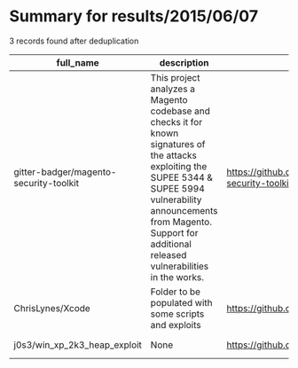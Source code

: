 
# Summary for results/2015/06/07
    
3 records found after deduplication

| full_name | description | html_url | matched_list | matched_count | pushed_at | size | stargazers_count | language | forks_count | vul_ids |
|----------------------------------------|--------------------------------------------------------------------------------------------------------------------------------------------------------------------------------------------------------------------------------------------|-----------------------------------------------------------|----------------|-----------------|---------------------------|--------|--------------------|------------|---------------|-----------|
| gitter-badger/magento-security-toolkit | This project analyzes a Magento codebase and checks it for known signatures of the attacks exploiting the SUPEE 5344 & SUPEE 5994 vulnerability announcements from Magento. Support for additional released vulnerabilities in the works. | https://github.com/gitter-badger/magento-security-toolkit | ['exploit'] | 1 | 2015-06-07 11:16:04+00:00 | 106 | 0 | | 0 | [] |
| ChrisLynes/Xcode | Folder to be populated with some scripts and exploits | https://github.com/ChrisLynes/Xcode | ['exploit'] | 1 | 2015-06-07 15:34:37+00:00 | 0 | 0 | | 0 | [] |
| j0s3/win_xp_2k3_heap_exploit | None | https://github.com/j0s3/win_xp_2k3_heap_exploit | ['exploit'] | 1 | 2015-06-07 23:33:44+00:00 | 188 | 0 | C | 0 | [] |

